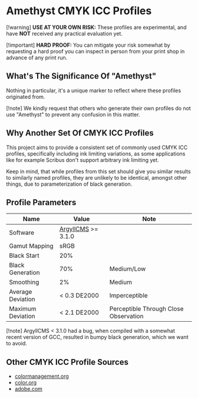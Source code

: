 # Amethyst CMYK ICC Profiles

[!warning]
**USE AT YOUR OWN RISK:** These profiles are experimental, and have **NOT** received any practical
evaluation yet.

[!important]
**HARD PROOF:** You can mitigate your risk somewhat by requesting a hard proof you can inspect
in person from your print shop in advance of any print run.

## What's The Significance Of "Amethyst"
Nothing in particular, it's a unique marker to reflect where these profiles originated from.

[!note]
We kindly request that others who generate their own profiles do not use "Amethyst" to prevent
any confusion in this matter.

## Why Another Set Of CMYK ICC Profiles
This project aims to provide a consistent set of commonly used CMYK ICC profiles, specifically
including ink limiting variations, as some applications like for example Scribus don't support
arbitrary ink limiting yet.

Keep in mind, that while profiles from this set should give you similar results to similarly named
profiles, they are unlikely to be identical, amongst other things, due to parameterization of
black generation.

## Profile Parameters

| Name              | Value                                            | Note                                  |
| ----------------- | ------------------------------------------------ | ------------------------------------- |
| Software          | [ArgyllCMS](https://www.argyllcms.com/) >= 3.1.0 |                                       |
| Gamut Mapping     | sRGB                                             |                                       |
| Black Start       | 20%                                              |                                       |
| Black Generation  | 70%                                              | Medium/Low                            |
| Smoothing         |  2%                                              | Medium                                |
| Average Deviation | < 0.3 DE2000                                     | Imperceptible                         |
| Maximum Deviation | < 2.1 DE2000                                     | Perceptible Through Close Observation |

[!note]
ArgyllCMS < 3.1.0 had a bug, when compiled with a somewhat recent version of GCC, resulted
in bumpy black generation, which we want to avoid.

## Other CMYK ICC Profile Sources

- [colormanagement.org](https://www.colormanagement.org)
- [color.org](https://www.color.org/registry/index.xalter)
- [adobe.com](https://www.adobe.com/support/downloads/iccprofiles/iccprofiles_win.html)
